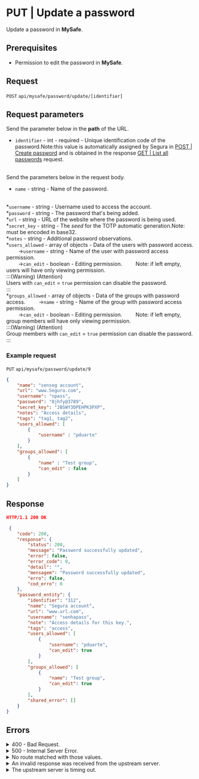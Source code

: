 # PUT | Update a password

Update a password in **MySafe**.

## Prerequisites

* Permission to edit the password in **MySafe**.

## Request

`POST` `api/mysafe/password/update/[identifier]`

## Request parameters

Send the parameter below in the **path** of the URL.

* `identifier` - int - required - Unique identification code of the password.Note:this value is automatically assigned by Segura in [POST | Create password](api-put-update-password.md) and is obtained in the response [GET | List all passwords](api-put-update-password.md) request.

\
Send the parameters below in the request body.

* `name` - string - Name of the password.

\
\*`username` - string - Username used to access the account.\
\*`password` - string - The password that's being added.\
\*`url` - string - URL of the website where the password is being used.\
\*`secret_key` - string - The _seed_ for the TOTP automatic generation.Note: must be encoded in base32.\
\*`notes` - string - Additional password observations.\
\*`users_allowed` - array of objects - Data of the users with password access.    →`username` - string - Name of the user with password access permission.\
&#x20;   →`can_edit` - boolean - Editing permission.    Note: if left empty, users will have only viewing permission.\
:::(Warning) (Attention)\
Users with `can_edit` = `true` permission can disable the password.\
:::\
\*`groups_allowed` - array of objects - Data of the groups with password access.    →`name` - string - Name of the group with password access permission.\
&#x20;   →`can_edit` - boolean - Editing permission.    Note: if left empty, group members will have only viewing permission.\
:::(Warning) (Attention)\
Group members with `can_edit` = `true` permission can disable the password.\
:::

### Example request

`PUT` `api/mysafe/password/update/9`

```json
{
    "name": "senseg account",
    "url": "www.Segura.com",
    "username": "npass",
    "password": "8jhfy@3789",
    "secret_key": "JBSWY3DPEHPK3PXP",
    "notes": "Access details",
    "tags": "tag1, tag2",
    "users_allowed": [
        {
            "username" : "pduarte"
        }
    ],
    "groups_allowed": [
        {
            "name" : "Test group",
            "can_edit" : false
        }
    ]
}
```

## Response

```json
HTTP/1.1 200 OK
```

```json
 {
    "code": 200,
    "response": {
        "status": 200,
        "message": "Password successfully updated",
        "error": false,
        "error_code": 0,
        "detail": "",
        "mensagem": "Password successfully updated",
        "erro": false,
        "cod_erro": 0
    },
    "password_entity": {
        "identifier": "312",
        "name": "Segura account",
        "url": "www.url.com",
        "username": "senhapass",
        "note": "Access details for this key.",
        "tags": "access",
        "users_allowed": [
            {
                "username": "pduarte",
                "can_edit": true
            }
        ],
        "groups_allowed": [
            {
                "name": "Test group",
                "can_edit": true
            }
        ],
        "shared_error": []
    }
}
```

## Errors

<details>

<summary>400 - Bad Request.</summary>

***

Message: "1005: Password not found"

Possible cause: the password wasn't found.\


Solution: check the value for the `identifier` and resend the request.

***

Message: "1006: User does not have access"

Possible cause: user isn't allowed to access this item.\


***

</details>

<details>

<summary>500 - Internal Server Error.</summary>

***

Message: "Unexpected error."\


Possible cause: the error is in the Segura server.\


Solution: contact the support team for more information.

***

</details>

<details>

<summary>No route matched with those values.</summary>

***

Message: "You are not authorized to access this resource."

Possíveis causas: failure in your application authentication with the Segura server.\


Solution: check the authentication parameters such as `Access Token URL`, `Client ID` and `Client Secret` and request a new access token or check and correct the URL.

***

</details>

<details>

<summary>An invalid response was received from the upstream server.</summary>

***

Message: "An invalid response was received from the a seupstream server

Possible cause: the upstream server may be taking too long to respond, leading to a timeout error that is interpreted as an invalid response by the proxy/gateway server.\


Solution: check the connectivity between the source of the request and the Segura server.

***

</details>

<details>

<summary>The upstream server is timing out.</summary>

***

Message: "The upstream server is timing out"

Possible cause: the request time has expired.

Solution: check the connectivity between the source of the request and the Segura server.

***

</details>
